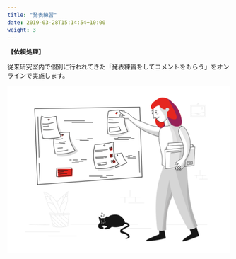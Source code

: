 ```yaml
---
title: "発表練習"
date: 2019-03-28T15:14:54+10:00
weight: 3
---
```


**【依頼処理】**

従来研究室内で個別に行われてきた「発表練習をしてコメントをもらう」をオンラインで実施します。

![Accounting Services](/images/illustrations/pointing.svg)
